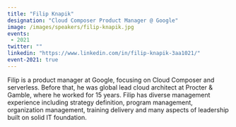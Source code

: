 ```yaml
---
title: "Filip Knapik"
designation: "Cloud Composer Product Manager @ Google"
image: /images/speakers/filip-knapik.jpg
events:
 - 2021
twitter: ""
linkedin: "https://www.linkedin.com/in/filip-knapik-3aa1021/"
event-2021: true
---
```


Filip is a product manager at Google, focusing on Cloud Composer and serverless. Before that, he was global lead cloud architect at Procter & Gamble, where he worked for 15 years. Filip has diverse management experience including strategy definition, program management, organization management, training delivery and many aspects of leadership built on solid IT foundation.